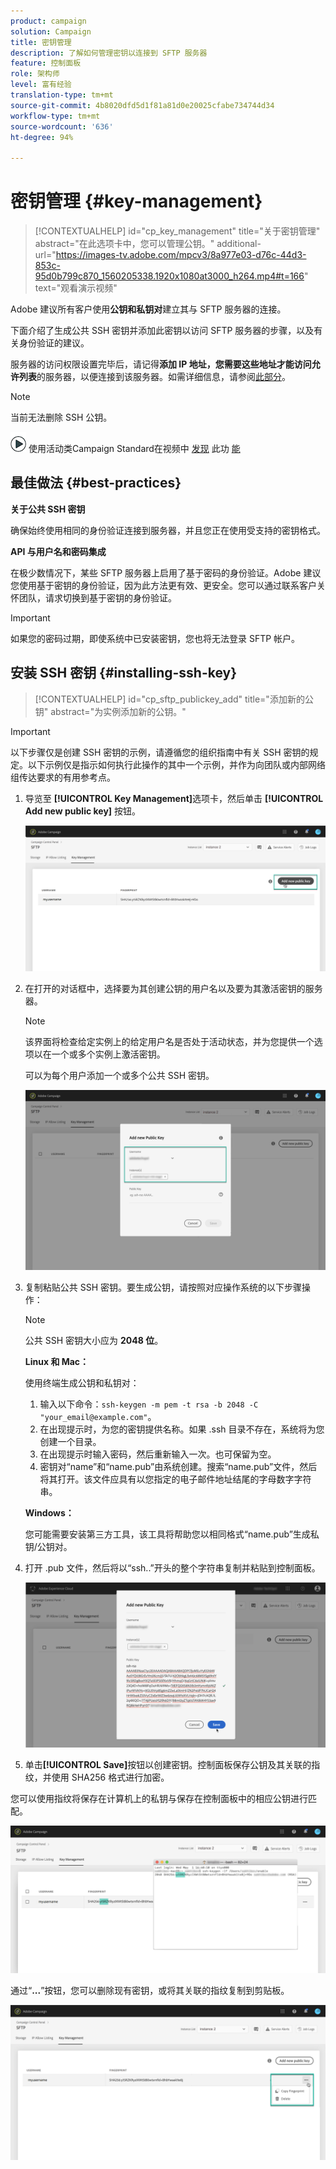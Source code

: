 ```yaml
---
product: campaign
solution: Campaign
title: 密钥管理
description: 了解如何管理密钥以连接到 SFTP 服务器
feature: 控制面板
role: 架构师
level: 富有经验
translation-type: tm+mt
source-git-commit: 4b8020dfd5d1f81a81d0e20025cfabe734744d34
workflow-type: tm+mt
source-wordcount: '636'
ht-degree: 94%

---
```



# 密钥管理 {#key-management}

>[!CONTEXTUALHELP]
>id="cp_key_management"
>title="关于密钥管理"
>abstract="在此选项卡中，您可以管理公钥。"
>additional-url="https://images-tv.adobe.com/mpcv3/8a977e03-d76c-44d3-853c-95d0b799c870_1560205338.1920x1080at3000_h264.mp4#t=166" text="观看演示视频"

Adobe 建议所有客户使用&#x200B;**公钥和私钥对**&#x200B;建立其与 SFTP 服务器的连接。

下面介绍了生成公共 SSH 密钥并添加此密钥以访问 SFTP 服务器的步骤，以及有关身份验证的建议。

服务器的访问权限设置完毕后，请记得&#x200B;**添加 IP 地址，您需要这些地址才能访问允许列表**&#x200B;的服务器，以便连接到该服务器。如需详细信息，请参阅[此部分](../../instances-settings/using/ip-allow-listing-instance-access.md)。

>[!NOTE]
>
>当前无法删除 SSH 公钥。

![](assets/do-not-localize/how-to-video.png) 使用活动类Campaign Standard在视频中 [发现](https://experienceleague.adobe.com/docs/campaign-classic-learn/control-panel/sftp-management/generate-ssh-key.html?lang=en#sftp-management) 此功 [能](https://experienceleague.adobe.com/docs/campaign-standard-learn/control-panel/sftp-management/generate-ssh-key.html?lang=en#sftp-management)

## 最佳做法 {#best-practices}

**关于公共 SSH 密钥**

确保始终使用相同的身份验证连接到服务器，并且您正在使用受支持的密钥格式。

**API 与用户名和密码集成**

在极少数情况下，某些 SFTP 服务器上启用了基于密码的身份验证。Adobe 建议您使用基于密钥的身份验证，因为此方法更有效、更安全。您可以通过联系客户关怀团队，请求切换到基于密钥的身份验证。

>[!IMPORTANT]
>
>如果您的密码过期，即使系统中已安装密钥，您也将无法登录 SFTP 帐户。

## 安装 SSH 密钥 {#installing-ssh-key}

>[!CONTEXTUALHELP]
>id="cp_sftp_publickey_add"
>title="添加新的公钥"
>abstract="为实例添加新的公钥。"

>[!IMPORTANT]
>
>以下步骤仅是创建 SSH 密钥的示例，请遵循您的组织指南中有关 SSH 密钥的规定。以下示例仅是指示如何执行此操作的其中一个示例，并作为向团队或内部网络组传达要求的有用参考点。

1. 导览至 **[!UICONTROL Key Management]**&#x200B;选项卡，然后单击 **[!UICONTROL Add new public key]** 按钮。

   ![](assets/key0.png)

1. 在打开的对话框中，选择要为其创建公钥的用户名以及要为其激活密钥的服务器。

   >[!NOTE]
   >
   >该界面将检查给定实例上的给定用户名是否处于活动状态，并为您提供一个选项以在一个或多个实例上激活密钥。
   >
   >可以为每个用户添加一个或多个公共 SSH 密钥。

   ![](assets/key1.png)

1. 复制粘贴公共 SSH 密钥。要生成公钥，请按照对应操作系统的以下步骤操作：

   >[!NOTE]
   >
   >公共 SSH 密钥大小应为 **2048 位**。

   **Linux 和 Mac：**

   使用终端生成公钥和私钥对：
   1. 输入以下命令：`ssh-keygen -m pem -t rsa -b 2048 -C "your_email@example.com"`。
   1. 在出现提示时，为您的密钥提供名称。如果 .ssh 目录不存在，系统将为您创建一个目录。
   1. 在出现提示时输入密码，然后重新输入一次。也可保留为空。
   1. 密钥对“name”和“name.pub”由系统创建。搜索“name.pub”文件，然后将其打开。该文件应具有以您指定的电子邮件地址结尾的字母数字字符串。

   **Windows：**

   您可能需要安装第三方工具，该工具将帮助您以相同格式“name.pub”生成私钥/公钥对。

1. 打开 .pub 文件，然后将以“ssh..”开头的整个字符串复制并粘贴到控制面板。

   ![](assets/publickey.png)

1. 单击&#x200B;**[!UICONTROL Save]**&#x200B;按钮以创建密钥。控制面板保存公钥及其关联的指纹，并使用 SHA256 格式进行加密。

您可以使用指纹将保存在计算机上的私钥与保存在控制面板中的相应公钥进行匹配。

![](assets/fingerprint_compare.png)

通过“**...**”按钮，您可以删除现有密钥，或将其关联的指纹复制到剪贴板。

![](assets/key_options.png)
